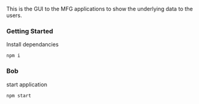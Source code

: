 This is the GUI to the MFG applications to show the underlying data to the users.

### Getting Started

Install dependancies

`npm i`

### Bob

start application

`npm start`
